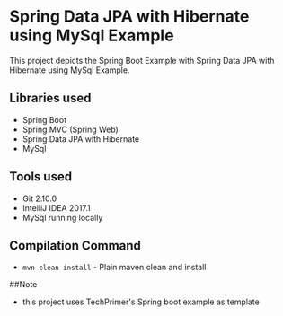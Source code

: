 # Spring Data JPA with Hibernate using MySql Example
This project depicts the Spring Boot Example with Spring Data JPA with Hibernate using MySql Example.

## Libraries used
- Spring Boot
- Spring MVC (Spring Web)
- Spring Data JPA with Hibernate
- MySql

## Tools used
- Git 2.10.0
- IntelliJ IDEA 2017.1
- MySql running locally

## Compilation Command
- `mvn clean install` - Plain maven clean and install

##Note
- this project uses TechPrimer's Spring boot example as template
